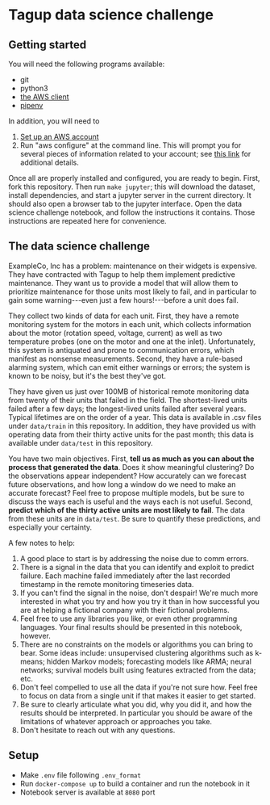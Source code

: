 # Tagup data science challenge

## Getting started

You will need the following programs available:
- git
- python3
- [the AWS client](https://docs.aws.amazon.com/cli/latest/userguide/installing.html)
- [pipenv](https://docs.pipenv.org/install/)

In addition, you will need to 

1) [Set up an AWS account](https://aws.amazon.com/premiumsupport/knowledge-center/create-and-activate-aws-account/)
2) Run "aws configure" at the command line. This will prompt you for several pieces of information related to your account; see [this link](https://docs.aws.amazon.com/cli/latest/userguide/cli-chap-configure.html) for additional details.

Once all are properly installed and configured, you are ready to begin.  First,
fork this repository. Then run `make jupyter`; this will download the dataset,
install dependencies, and start a jupyter server in the current directory. It
should also open a browser tab to the jupyter interface. Open the data science
challenge notebook, and follow the instructions it contains. Those instructions
are repeated here for convenience.

## The data science challenge

ExampleCo, Inc has a problem: maintenance on their widgets is expensive. They
have contracted with Tagup to help them implement predictive maintenance. They
want us to provide a model that will allow them to prioritize maintenance for
those units most likely to fail, and in particular to gain some warning---even
just a few hours!---before a unit does fail.

They collect two kinds of data for each unit. First, they have a remote
monitoring system for the motors in each unit, which collects information about
the motor (rotation speed, voltage, current) as well as two temperature probes
(one on the motor and one at the inlet). Unfortunately, this system is
antiquated and prone to communication errors, which manifest as nonsense
measurements. Second, they have a rule-based alarming system, which can emit
either warnings or errors; the system is known to be noisy, but it's the best
they've got. 

They have given us just over 100MB of historical remote monitoring data from
twenty of their units that failed in the field. The shortest-lived units failed
after a few days; the longest-lived units failed after several years. Typical
lifetimes are on the order of a year. This data is available in .csv files
under `data/train` in this repository. In addition, they have provided us with
operating data from their thirty active units for the past month; this data is
available under `data/test` in this repository.

You have two main objectives. First, **tell us as much as you can about the
process that generated the data**. Does it show meaningful clustering? Do the
observations appear independent? How accurately can we forecast future
observations, and how long a window do we need to make an accurate forecast?
Feel free to propose multiple models, but be sure to discuss the ways each is
useful and the ways each is not useful. Second, **predict which of the thirty
active units are most likely to fail**. The data from these units are in
`data/test`. Be sure to quantify these predictions, and especially your
certainty.

A few notes to help:
1. A good place to start is by addressing the noise due to comm errors. 
2. There is a signal in the data that you can identify and exploit to predict
   failure. Each machine failed immediately after the last recorded timestamp 
   in the remote monitoring timeseries data.
4. If you can't find the signal in the noise, don't despair! We're much more
   interested in what you try and how you try it than in how successful you are
   at helping a fictional company with their fictional problems.
5. Feel free to use any libraries you like, or even other programming
   languages. Your final results should be presented in this notebook, however.
6. There are no constraints on the models or algorithms you can bring to bear.
   Some ideas include: unsupervised clustering algorithms such as k-means;
   hidden Markov models; forecasting models like ARMA; neural networks;
   survival models built using features extracted from the data; etc.
7. Don't feel compelled to use all the data if you're not sure how. Feel free
   to focus on data from a single unit if that makes it easier to get started.
8. Be sure to clearly articulate what you did, why you did it, and how the
   results should be interpreted. In particular you should be aware of the
   limitations of whatever approach or approaches you take.
9. Don't hesitate to reach out with any questions.


## Setup
 - Make `.env` file following `.env_format`
 - Run `docker-compose up` to build a container and run the notebook in it
 - Notebook server is available at `8080` port